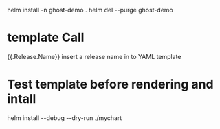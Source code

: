 helm install -n ghost-demo .
helm del --purge ghost-demo


# template Call

{{.Release.Name}} insert a release name in to YAML template

# Test template before rendering and intall
helm install --debug --dry-run ./mychart

